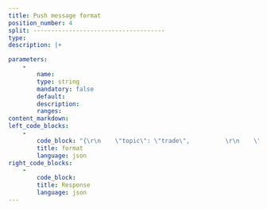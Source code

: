 ```yaml
---
title: Push message format
position_number: 4
split: -------------------------------------
type:
description: |+

parameters:
    -
        name:
        type: string
        mandatory: false
        default:
        description:
        ranges:
content_markdown:
left_code_blocks:
    -
        code_block: "{\r\n    \"topic\": \"trade\",          \r\n    \"event\": \"trade@btc_usdt\", \r\n    \"data\": { }                \r\n}"
        title: format
        language: json
right_code_blocks:
    -
        code_block:
        title: Response
        language: json
---
```

